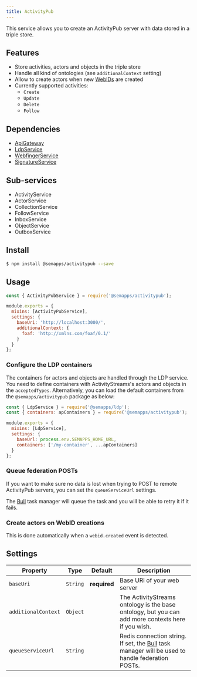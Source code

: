```yaml
---
title: ActivityPub
---
```


This service allows you to create an ActivityPub server with data stored in a triple store.

## Features

- Store activities, actors and objects in the triple store
- Handle all kind of ontologies (see `additionalContext` setting)
- Allow to create actors when new [WebIDs](./webid.md) are created
- Currently supported activities:
  - `Create`
  - `Update`
  - `Delete`
  - `Follow`

## Dependencies

- [ApiGateway](https://moleculer.services/docs/0.14/moleculer-web.html)
- [LdpService](ldp/index.md)
- [WebfingerService](webfinger.md)
- [SignatureService](signature.md)

## Sub-services

- ActivityService
- ActorService
- CollectionService
- FollowService
- InboxService
- ObjectService
- OutboxService

## Install

```bash
$ npm install @semapps/activitypub --save
```

## Usage

```js
const { ActivityPubService } = require('@semapps/activitypub');

module.exports = {
  mixins: [ActivityPubService],
  settings: {
    baseUri: 'http://localhost:3000/',
    additionalContext: {
      foaf: 'http://xmlns.com/foaf/0.1/'
    }
  }
};
```

### Configure the LDP containers

The containers for actors and objects are handled through the LDP service. You need to define containers with ActivityStreams's actors and objects in the `acceptedTypes`. Alternatively, you can load the default containers from the `@semapps/activitypub` package as below:

```js
const { LdpService } = require('@semapps/ldp');
const { containers: apContainers } = require('@semapps/activitypub');

module.exports = {
  mixins: [LdpService],
  settings: {
    baseUrl: process.env.SEMAPPS_HOME_URL,
    containers: ['/my-container', ...apContainers]
  }
};
```


### Queue federation POSTs

If you want to make sure no data is lost when trying to POST to remote ActivityPub servers, you can set the `queueServiceUrl` settings. 

The [Bull](https://github.com/OptimalBits/bull) task manager will queue the task and you will be able to retry it if it fails.


### Create actors on WebID creations

This is done automatically when a `webid.created` event is detected.


## Settings

| Property | Type | Default | Description |
| -------- | ---- | ------- | ----------- |
| `baseUri` | `String` | **required** | Base URI of your web server |
| `additionalContext` | `Object` |  | The ActivityStreams ontology is the base ontology, but you can add more contexts here if you wish.
| `queueServiceUrl` | `String` |  | Redis connection string. If set, the [Bull](https://github.com/OptimalBits/bull) task manager will be used to handle federation POSTs.
